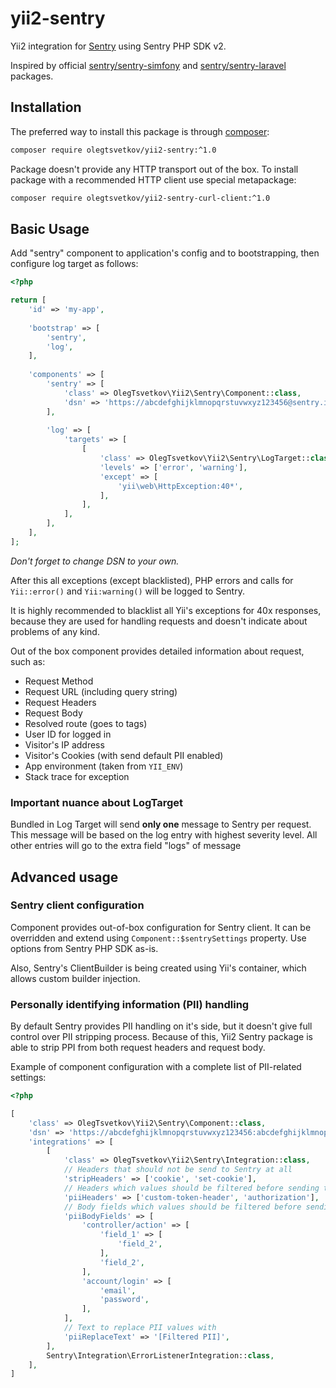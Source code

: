 # yii2-sentry

Yii2 integration for [Sentry](https://getsentry.com/) using Sentry PHP SDK v2.

Inspired by official [sentry/sentry-simfony](https://github.com/getsentry/sentry-symfony) and
[sentry/sentry-laravel](https://github.com/getsentry/sentry-laravel) packages.

## Installation

The preferred way to install this package is through [composer](http://getcomposer.org/download/):

```bash
composer require olegtsvetkov/yii2-sentry:^1.0
```

Package doesn't provide any HTTP transport out of the box. To install package with a recommended HTTP client use special 
metapackage:

```bash
composer require olegtsvetkov/yii2-sentry-curl-client:^1.0
```

## Basic Usage

Add "sentry" component to application's config and to bootstrapping, then configure log target as follows:

```php
<?php

return [
    'id' => 'my-app',
    
    'bootstrap' => [
        'sentry',
        'log',
    ],
    
    'components' => [
        'sentry' => [
            'class' => OlegTsvetkov\Yii2\Sentry\Component::class,
            'dsn' => 'https://abcdefghijklmnopqrstuvwxyz123456@sentry.io/0000000',
        ],
        
        'log' => [
            'targets' => [
                [
                    'class' => OlegTsvetkov\Yii2\Sentry\LogTarget::class,
                    'levels' => ['error', 'warning'],
                    'except' => [
                        'yii\web\HttpException:40*',
                    ],
                ],
            ],
        ],
    ],
];
```

_Don't forget to change DSN to your own._ 

After this all exceptions (except blacklisted), PHP errors and calls for `Yii::error()` and `Yii:warning()` will be
logged to Sentry.

It is highly recommended to blacklist all Yii's exceptions for 40x responses, because they are used for handling 
requests and doesn't indicate about problems of any kind.

Out of the box component provides detailed information about request, such as:

* Request Method
* Request URL (including query string)
* Request Headers
* Request Body
* Resolved route (goes to tags)
* User ID for logged in
* Visitor's IP address
* Visitor's Cookies (with send default PII enabled)
* App environment (taken from `YII_ENV`)
* Stack trace for exception

### Important nuance about LogTarget

Bundled in Log Target will send **only one** message to Sentry per request. This message will be based on the log entry
with highest severity level. All other entries will go to the extra field "logs" of message 

## Advanced usage

### Sentry client configuration

Component provides out-of-box configuration for Sentry client. It can be overridden and extend using 
`Component::$sentrySettings` property. Use options from Sentry PHP SDK as-is.

Also, Sentry's ClientBuilder is being created using Yii's container, which allows custom builder injection.

### Personally identifying information (PII) handling

By default Sentry provides PII handling on it's side, but it doesn't give full control over PII stripping process.
Because of this, Yii2 Sentry package is able to strip PPI from  both request headers and request body. 

Example of component configuration with a complete list of PII-related settings:

```php
<?php

[
    'class' => OlegTsvetkov\Yii2\Sentry\Component::class,
    'dsn' => 'https://abcdefghijklmnopqrstuvwxyz123456:abcdefghijklmnopqrstuvwxyz123456@sentry.io/0000000',
    'integrations' => [
        [
            'class' => OlegTsvetkov\Yii2\Sentry\Integration::class,
            // Headers that should not be send to Sentry at all
            'stripHeaders' => ['cookie', 'set-cookie'],
            // Headers which values should be filtered before sending to Sentry
            'piiHeaders' => ['custom-token-header', 'authorization'],
            // Body fields which values should be filtered before sending to Sentry
            'piiBodyFields' => [
                'controller/action' => [
                    'field_1' => [
                        'field_2',
                    ],
                    'field_2',
                ],
                'account/login' => [
                    'email',
                    'password',
                ],
            ],
            // Text to replace PII values with
            'piiReplaceText' => '[Filtered PII]',
        ],
        Sentry\Integration\ErrorListenerIntegration::class,
    ],
]

``` 
